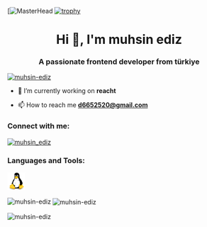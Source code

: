 [![MasterHead](https://blogger.googleusercontent.com/img/b/R29vZ2xl/AVvXsEh4rVIlBWMm1X1V4VzDOjWKS8mDLw6xxlg5YETHrZnxkEX8ngnmX8AMhmTTCuwJmW_7GnqXtVI1ShKky9UsTUM1GaLZktW49f6DLIKN4Z3UbanvgKrob_MEN2mE3F5CvdUrtZZQd1tWmVI/s1600/DJ_Kedi_02_Muzikliste.gif)
[![trophy](https://github-profile-trophy.vercel.app/?username=ryo-ma)](https://github.com/ryo-ma/github-profile-trophy)
<h1 align="center">Hi 👋, I'm muhsin ediz</h1>
<h3 align="center">A passionate frontend developer from türkiye</h3>

<p align="left"> <a href="https://github.com/ryo-ma/github-profile-trophy"><img src="https://github-profile-trophy.vercel.app/?username=muhsin-ediz" alt="muhsin-ediz" /></a> </p>

- 🔭 I’m currently working on **reacht**

- 📫 How to reach me **d6652520@gmail.com**

<h3 align="left">Connect with me:</h3>
<p align="left">
<a href="https://instagram.com/muhsin_ediz" target="blank"><img align="center" src="https://raw.githubusercontent.com/rahuldkjain/github-profile-readme-generator/master/src/images/icons/Social/instagram.svg" alt="muhsin_ediz" height="30" width="40" /></a>
</p>

<h3 align="left">Languages and Tools:</h3>
<p align="left"> <a href="https://www.linux.org/" target="_blank" rel="noreferrer"> <img src="https://raw.githubusercontent.com/devicons/devicon/master/icons/linux/linux-original.svg" alt="linux" width="40" height="40"/> </a> </p>

<p><img align="left" src="https://github-readme-stats.vercel.app/api/top-langs?username=muhsin-ediz&show_icons=true&locale=en&layout=compact" alt="muhsin-ediz" /></p>

<p>&nbsp;<img align="center" src="https://github-readme-stats.vercel.app/api?username=muhsin-ediz&show_icons=true&locale=en" alt="muhsin-ediz" /></p>

<p><img align="center" src="https://github-readme-streak-stats.herokuapp.com/?user=muhsin-ediz&" alt="muhsin-ediz" /></p>
